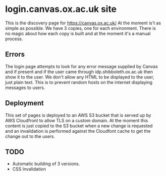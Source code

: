 # login.canvas.ox.ac.uk site

This is the discovery page for https://canvas.ox.ac.uk/ At the moment is't as 
simple as possible. We have 3 copies, one for each environment. There is no
magic about how each copy is built and at the moment it's a manual process.

## Errors

The login page attempts to look for any error message supplied by Canvas and
if present and if the user came through idp.shibboleth.ox.ac.uk then show it
to the user. We don't allow any HTML to be displayed to the user, just plain
text. This is to prevent random hosts on the internet displaying messages
to users.

## Deployment

This set of pages is deployed to an AWS S3 bucket that is served up by AWS
Cloudfront to allow TLS on a custom domain. At the moment this content is
just copied to the S3 bucket when a new change is requested and an 
invalidation is performed against the Cloudfont cache to get the change out
to the users.

## TODO

 * Automatic building of 3 versions.
 * CSS Invalidation

